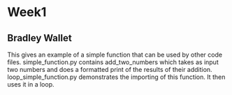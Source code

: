 # Week1
## Bradley Wallet

This gives an example of a simple function that can be used by other code files. simple_function.py contains add_two_numbers which takes as input two numbers and does a formatted print of the results of their addition. loop_simple_function.py demonstrates the importing of this function. It then uses it in a loop.